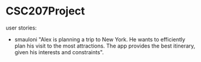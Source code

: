 # CSC207Project

user stories:

- smauloni "Alex is planning a trip to New York. He wants to efficiently plan his visit to 
the most attractions. The app provides the best itinerary, given his interests and constraints".